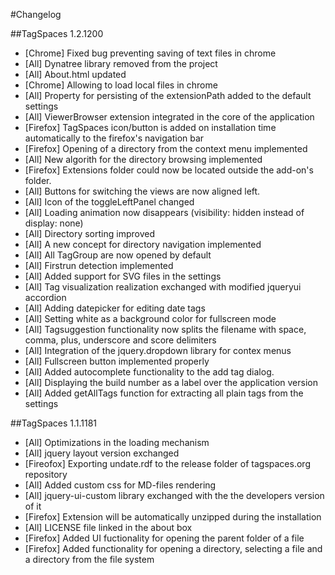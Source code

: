 #Changelog

##TagSpaces 1.2.1200
- [Chrome] Fixed bug preventing saving of text files in chrome
- [All] Dynatree library removed from the project
- [All] About.html updated
- [Chrome] Allowing to load local files in chrome
- [All] Property for persisting of the extensionPath added to the default settings
- [All] ViewerBrowser extension integrated in the core of the application
- [Firefox] TagSpaces icon/button is added on installation time automatically to the firefox's navigation bar
- [Firefox] Opening of a directory from the context menu implemented
- [All] New algorith for the directory browsing implemented
- [Firefox] Extensions folder could now be located outside the add-on's folder.
- [All] Buttons for switching the views are now aligned left.
- [All] Icon of the toggleLeftPanel changed
- [All] Loading animation now disappears (visibility: hidden instead of display: none)
- [All] Directory sorting improved
- [All] A new concept for directory navigation implemented
- [All] All TagGroup are now opened by default
- [All] Firstrun detection implemented
- [All] Added support for SVG files in the settings
- [All] Tag visualization realization exchanged with modified jqueryui accordion
- [All] Adding datepicker for editing date tags
- [All] Setting white as a background color for fullscreen mode
- [All] Tagsuggestion functionality now splits the filename with space, comma, plus, underscore and score delimiters
- [All] Integration of the jquery.dropdown library for contex menus
- [All] Fullscreen button implemented properly
- [All] Added autocomplete functionality to the add tag dialog.
- [All] Displaying the build number as a label over the application version
- [All] Added getAllTags function for extracting all plain tags from the settings

##TagSpaces 1.1.1181
- [All] Optimizations in the loading mechanism
- [All] jquery layout version exchanged
- [Fireofox] Exporting undate.rdf to the release folder of tagspaces.org repository
- [All] Added custom css for MD-files rendering
- [All] jquery-ui-custom library exchanged with the the developers version of it
- [Firefox] Extension will be automatically unzipped during the installation
- [All] LICENSE file linked in the about box
- [Firefox] Added UI fuctionality for opening the parent folder of a file
- [Firefox] Added functionality for opening a directory, selecting a file and a directory from the file system